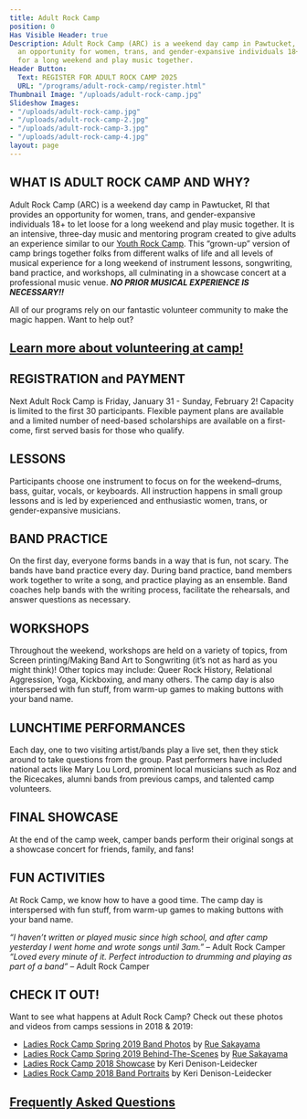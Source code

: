 ```yaml
---
title: Adult Rock Camp
position: 0
Has Visible Header: true
Description: Adult Rock Camp (ARC) is a weekend day camp in Pawtucket, RI that provides
  an opportunity for women, trans, and gender-expansive individuals 18+ to let loose
  for a long weekend and play music together.
Header Button:
  Text: REGISTER FOR ADULT ROCK CAMP 2025
  URL: "/programs/adult-rock-camp/register.html"
Thumbnail Image: "/uploads/adult-rock-camp.jpg"
Slideshow Images:
- "/uploads/adult-rock-camp.jpg"
- "/uploads/adult-rock-camp-2.jpg"
- "/uploads/adult-rock-camp-3.jpg"
- "/uploads/adult-rock-camp-4.jpg"
layout: page
---
```


## WHAT IS ADULT ROCK CAMP AND WHY?
Adult Rock Camp (ARC) is a weekend day camp in Pawtucket, RI that provides an opportunity for women, trans, and gender-expansive individuals 18+ to let loose for a long weekend and play music together. It is an intensive, three-day music and mentoring program created to give adults an experience similar to our [Youth Rock Camp](/programs/youth-rock-camp.html). This “grown-up” version of camp brings together folks from different walks of life and all levels of musical experience for a long weekend of instrument lessons, songwriting, band practice, and workshops, all culminating in a showcase concert at a professional music venue. ***NO PRIOR MUSICAL EXPERIENCE IS NECESSARY!!***

All of our programs rely on our fantastic volunteer community to make the magic happen. Want to help out?

## [Learn more about volunteering at camp!](/get-involved/volunteer.html)

## REGISTRATION and PAYMENT
Next Adult Rock Camp is Friday, January 31 - Sunday, February 2! Capacity is limited to the first 30 participants. Flexible payment plans are available and a limited number of need-based scholarships are available on a first-come, first served basis for those who qualify.

## LESSONS
Participants choose one instrument to focus on for the weekend–drums, bass, guitar, vocals, or keyboards. All instruction happens in small group lessons and is led by experienced and enthusiastic women, trans, or gender-expansive musicians.

## BAND PRACTICE
On the first day, everyone forms bands in a way that is fun, not scary. The bands have band practice every day. During band practice, band members work together to write a song, and practice playing as an ensemble. Band coaches help bands with the writing process, facilitate the rehearsals, and answer questions as necessary.

## WORKSHOPS
Throughout the weekend, workshops are held on a variety of topics, from Screen printing/Making Band Art to Songwriting (it’s not as hard as you might think)! Other topics may include: Queer Rock History, Relational Aggression, Yoga, Kickboxing, and many others. The camp day is also interspersed with fun stuff, from warm-up games to making buttons with your band name.

## LUNCHTIME PERFORMANCES
Each day, one to two visiting artist/bands play a live set, then they stick around to take questions from the group. Past performers have included national acts like Mary Lou Lord, prominent local musicians such as Roz and the Ricecakes, alumni bands from previous camps, and talented camp volunteers.

## FINAL SHOWCASE
At the end of the camp week, camper bands perform their original songs at a showcase concert for friends, family, and fans!

## FUN ACTIVITIES
At Rock Camp, we know how to have a good time. The camp day is interspersed with fun stuff, from warm-up games to making buttons with your band name.

*“I haven’t written or played music since high school, and after camp yesterday I went home and wrote songs until 3am.”* – Adult Rock Camper  
*“Loved every minute of it. Perfect introduction to drumming and playing as part of a band”* – Adult Rock Camper

## CHECK IT OUT!
Want to see what happens at Adult Rock Camp? Check out these photos and videos from camps sessions in 2018 & 2019:
* [Ladies Rock Camp Spring 2019 Band Photos](https://flic.kr/s/aHskTm2f6Y) by [Rue Sakayama](https://ruesakayama.com/)
* [Ladies Rock Camp Spring 2019 Behind-The-Scenes](https://flic.kr/s/aHsmBD1RaM) by [Rue Sakayama](https://ruesakayama.com/)
* [Ladies Rock Camp 2018 Showcase](https://flic.kr/s/aHsmrfpt4S) by Keri Denison-Leidecker
* [Ladies Rock Camp 2018 Band Portraits](https://flic.kr/s/aHsmvFJDiS) by Keri Denison-Leidecker

## [Frequently Asked Questions](/programs/adult-rock-camp/register.html#frequently-asked-questions)

